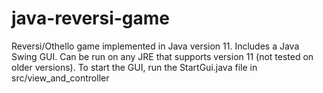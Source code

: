 # java-reversi-game

Reversi/Othello game implemented in Java version 11. Includes a Java Swing GUI. 
Can be run on any JRE that supports version 11 (not tested on older versions).
To start the GUI, run the StartGui.java file in src/view_and_controller
